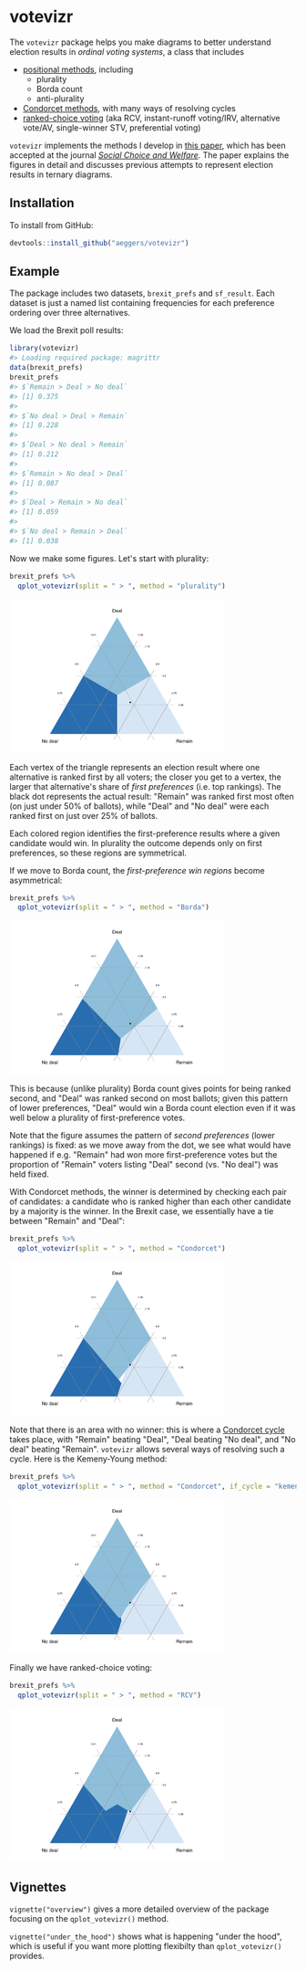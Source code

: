 
<!-- README.md is generated from README.Rmd. Please edit that file -->
votevizr
========

<!-- badges: start -->
<!-- badges: end -->
The `votevizr` package helps you make diagrams to better understand election results in *ordinal voting systems*, a class that includes

-   [positional methods](https://en.wikipedia.org/wiki/Positional_voting), including
    -   plurality
    -   Borda count
    -   anti-plurality
-   [Condorcet methods](https://en.wikipedia.org/wiki/Condorcet_method), with many ways of resolving cycles
-   [ranked-choice voting](https://en.wikipedia.org/wiki/Instant-runoff_voting) (aka RCV, instant-runoff voting/IRV, alternative vote/AV, single-winner STV, preferential voting)

`votevizr` implements the methods I develop in [this paper](http://andy.egge.rs/papers/diagramming_election_results_v7_for_RR2.pdf), which has been accepted at the journal [*Social Choice and Welfare*](https://www.springer.com/journal/355). The paper explains the figures in detail and discusses previous attempts to represent election results in ternary diagrams.

Installation
------------

To install from GitHub:

``` r
devtools::install_github("aeggers/votevizr")
```

Example
-------

The package includes two datasets, `brexit_prefs` and `sf_result`. Each dataset is just a named list containing frequencies for each preference ordering over three alternatives.

We load the Brexit poll results:

``` r
library(votevizr)
#> Loading required package: magrittr
data(brexit_prefs)
brexit_prefs
#> $`Remain > Deal > No deal`
#> [1] 0.375
#> 
#> $`No deal > Deal > Remain`
#> [1] 0.228
#> 
#> $`Deal > No deal > Remain`
#> [1] 0.212
#> 
#> $`Remain > No deal > Deal`
#> [1] 0.087
#> 
#> $`Deal > Remain > No deal`
#> [1] 0.059
#> 
#> $`No deal > Remain > Deal`
#> [1] 0.038
```

Now we make some figures. Let's start with plurality:

``` r
brexit_prefs %>% 
  qplot_votevizr(split = " > ", method = "plurality")
```

<img src="man/figures/README-fig_1-1.png" width="75%" />

Each vertex of the triangle represents an election result where one alternative is ranked first by all voters; the closer you get to a vertex, the larger that alternative's share of *first preferences* (i.e. top rankings). The black dot represents the actual result: "Remain" was ranked first most often (on just under 50% of ballots), while "Deal" and "No deal" were each ranked first on just over 25% of ballots.

Each colored region identifies the first-preference results where a given candidate would win. In plurality the outcome depends only on first preferences, so these regions are symmetrical.

If we move to Borda count, the *first-preference win regions* become asymmetrical:

``` r
brexit_prefs %>% 
  qplot_votevizr(split = " > ", method = "Borda")
```

<img src="man/figures/README-fig_2-1.png" width="75%" />

This is because (unlike plurality) Borda count gives points for being ranked second, and "Deal" was ranked second on most ballots; given this pattern of lower preferences, "Deal" would win a Borda count election even if it was well below a plurality of first-preference votes.

Note that the figure assumes the pattern of *second preferences* (lower rankings) is fixed: as we move away from the dot, we see what would have happened if e.g. "Remain" had won more first-preference votes but the proportion of "Remain" voters listing "Deal" second (vs. "No deal") was held fixed.

With Condorcet methods, the winner is determined by checking each pair of candidates: a candidate who is ranked higher than each other candidate by a majority is the winner. In the Brexit case, we essentially have a tie between "Remain" and "Deal":

``` r
brexit_prefs %>% 
  qplot_votevizr(split = " > ", method = "Condorcet")
```

<img src="man/figures/README-fig_3-1.png" width="75%" />

Note that there is an area with no winner: this is where a [Condorcet cycle](https://en.wikipedia.org/wiki/Condorcet_paradox) takes place, with "Remain" beating "Deal", "Deal beating "No deal", and "No deal" beating "Remain". `votevizr` allows several ways of resolving such a cycle. Here is the Kemeny-Young method:

``` r
brexit_prefs %>% 
  qplot_votevizr(split = " > ", method = "Condorcet", if_cycle = "kemeny")
```

<img src="man/figures/README-fig_4-1.png" width="75%" />

Finally we have ranked-choice voting:

``` r
brexit_prefs %>% 
  qplot_votevizr(split = " > ", method = "RCV")
```

<img src="man/figures/README-fig_5-1.png" width="75%" />

Vignettes
---------

`vignette("overview")` gives a more detailed overview of the package focusing on the `qplot_votevizr()` method.

`vignette("under_the_hood")` shows what is happening "under the hood", which is useful if you want more plotting flexibilty than `qplot_votevizr()` provides.
